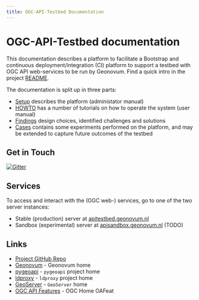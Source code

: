 ```yaml
---
title: OGC-API-Testbed Documentation
---
```


# OGC-API-Testbed documentation

This documentation describes a platform to facilitate a Bootstrap and 
continuous deployment/integration (CI) platform to support a 
testbed with OGC API web-services to be run by Geonovum. 
Find a quick intro in the project [README](https://github.com/Geonovum/ogc-api-testbed#readme).

The documentation is split up in three parts:

* [Setup](setup/index.md) describes the platform (administator manual)
* [HOWTO](howto/index.md) has a number of tutorials on how to operate the system (user manual)
* [Findings](findings/index.md) design choices, identified challenges and solutions
* [Cases](cases/index.md) contains some experiments performed on the platform, and may be extended to capture future outcomes of the testbed

## Get in Touch

[![Gitter](https://img.shields.io/gitter/room/Geonovum/ogc-api-testbed.svg?style=flat-square)](https://gitter.im/Geonovum/ogc-api-testbed)

## Services

To access and interact with the (OGC web-) services, go to 
one of the two server instances:

* Stable (production) server at [apitestbed.geonovum.nl](https://apitestbed.geonovum.nl/)
* Sandbox (experimental) server at [apisandbox.geonovum.nl](https://apisandbox.geonovum.nl/) (TODO)

## Links

* [Project GitHub Repo](https://github.com/Geonovum/ogc-api-testbed)
* [Geonovum](https://geonovum.nl) - Geonovum home
* [pygeoapi](https://pygeoapi.io) - `pygeoapi` project home
* [ldproxy](https://github.com/interactive-instruments/ldproxy) - `ldproxy` project home
* [GeoServer](https://geoserver.org) - `GeoServer` home
* [OGC API Features](https://ogcapi.ogc.org/features/) - OGC Home OAFeat
